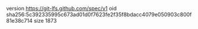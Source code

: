 version https://git-lfs.github.com/spec/v1
oid sha256:5c392335995c673ad01d0f7623fe2f35f8bdacc4079e050903c800f81e38c714
size 1873
